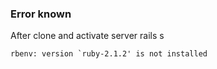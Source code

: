 ### Error known

After clone and activate server rails s

	rbenv: version `ruby-2.1.2' is not installed





